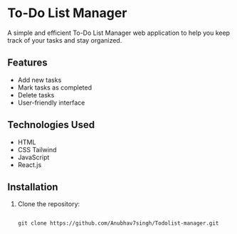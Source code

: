# To-Do List Manager

A simple and efficient To-Do List Manager web application to help you keep track of your tasks and stay organized.

## Features

- Add new tasks
- Mark tasks as completed
- Delete tasks
- User-friendly interface

## Technologies Used

- HTML
- CSS Tailwind
- JavaScript
- React.js

## Installation

1. Clone the repository:

   ```

   git clone https://github.com/Anubhav7singh/Todolist-manager.git


   ```
